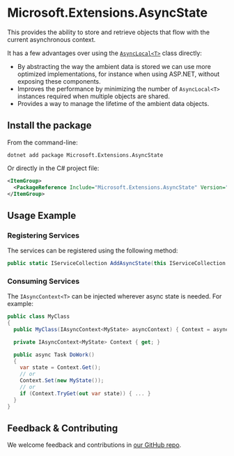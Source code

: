 # Microsoft.Extensions.AsyncState

This provides the ability to store and retrieve objects that flow with the current asynchronous context.

It has a few advantages over using the [`AsyncLocal<T>`](https://learn.microsoft.com/en-us/dotnet/api/system.threading.asynclocal-1) class directly:
- By abstracting the way the ambient data is stored we can use more optimized implementations, for instance when using ASP.NET, without exposing these components.
- Improves the performance by minimizing the number of `AsyncLocal<T>` instances required when multiple objects are shared.
- Provides a way to manage the lifetime of the ambient data objects.

## Install the package

From the command-line:

```console
dotnet add package Microsoft.Extensions.AsyncState
```

Or directly in the C# project file:

```xml
<ItemGroup>
  <PackageReference Include="Microsoft.Extensions.AsyncState" Version="[CURRENTVERSION]" />
</ItemGroup>
```

## Usage Example

### Registering Services

The services can be registered using the following method:

```csharp
public static IServiceCollection AddAsyncState(this IServiceCollection services)
```

### Consuming Services

The `IAsyncContext<T>` can be injected wherever async state is needed. For example:

```csharp
public class MyClass
{
  public MyClass(IAsyncContext<MyState> asyncContext) { Context = asyncContext }

  private IAsyncContext<MyState> Context { get; }

  public async Task DoWork()
  {
    var state = Context.Get();
    // or
    Context.Set(new MyState());
    // or
    if (Context.TryGet(out var state)) { ... }
  }
}
```

## Feedback & Contributing

We welcome feedback and contributions in [our GitHub repo](https://github.com/dotnet/extensions).
